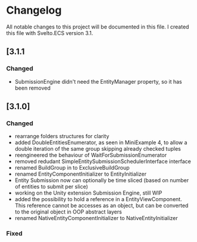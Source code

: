 # Changelog
All notable changes to this project will be documented in this file. I created this file with Svelto.ECS version 3.1.

## [3.1.1

### Changed

* SubmissionEngine didn't need the EntityManager property, so it has been removed

## [3.1.0]

### Changed

* rearrange folders structures for clarity
* added DoubleEntitiesEnumerator, as seen in MiniExample 4, to allow a double iteration of the same group skipping already checked tuples
* reengineered the behaviour of WaitForSubmissionEnumerator
* removed redudant SimpleEntitySubmissionSchedulerInterface interface
* renamed BuildGroup in to ExclusiveBuildGroup
* renamed EntityComponentInitializer to EntityInitializer
* Entity Submission now can optionally be time sliced (based on number of entities to submit per slice)
* working on the Unity extension Submission Engine, still WIP
* added the possibility to hold a reference in a EntityViewComponent. This reference cannot be accesses as an object, but can be converted to the original object in OOP abstract layers
* renamed NativeEntityComponentInitializer to NativeEntityInitializer

### Fixed

